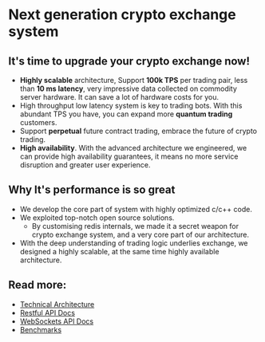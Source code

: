 # Next generation crypto exchange system

## It's time to upgrade your crypto exchange now!

* **Highly scalable** architecture, Support **100k TPS** per trading pair, less than **10 ms latency**, very impressive data collected on commodity server hardware. It can save a lot of hardware costs for you.
* High throughput low latency system is key to trading bots. With this abundant TPS you have, you can expand more **quantum trading** customers.
* Support **perpetual** future contract trading, embrace the future of crypto trading.
* **High availability**. With the advanced architecture we engineered, we can provide high availability guarantees, it means no more service disruption and greater user experience.

## Why It's performance is so great

* We develop the core part of system with highly optimized c/c++ code.
* We exploited top-notch open source solutions.
  * By customising redis internals, we made it a secret weapon for crypto exchange system, and a very core part of our architecture.
* With the deep understanding of trading logic underlies exchange, we designed a highly scalable, at the same time highly available architecture.

## Read more:

* [Technical Architecture](architecture.md)
* [Restful API Docs](rest-api.html)
* [WebSockets API Docs](ws.md)
* [Benchmarks](benchmarks.md)
